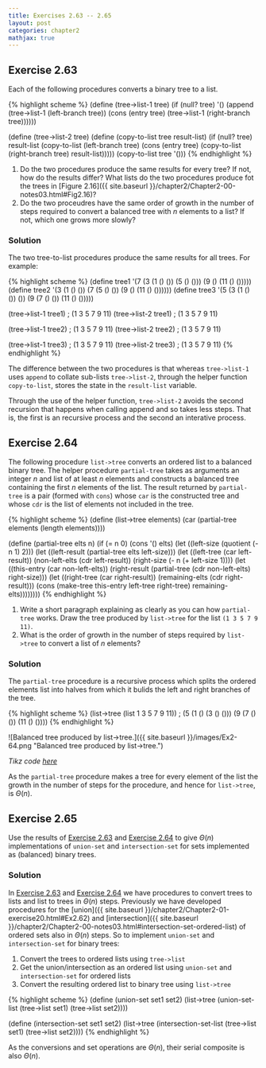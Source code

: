 ```yaml
---
title: Exercises 2.63 -- 2.65
layout: post
categories: chapter2
mathjax: true
---
```


<a name="Ex2.63"> </a>

## Exercise 2.63

Each of the following procedures converts a binary tree to a list.

{% highlight scheme %}
(define (tree->list-1 tree)
  (if (null? tree)
      '()
      (append (tree->list-1 (left-branch tree))
              (cons (entry tree)
                    (tree->list-1 (right-branch tree))))))

(define (tree->list-2 tree)
  (define (copy-to-list tree result-list)
    (if (null? tree)
        result-list
        (copy-to-list (left-branch tree)
                      (cons (entry tree)
                            (copy-to-list
                              (right-branch tree)
                              result-list)))))
  (copy-to-list tree '()))
{% endhighlight %}

1. Do the two procedures produce the same results for every tree? If
   not, how do the results differ? What lists do the two procedures
   produce fot the trees in
   [Figure 2.16]({{ site.baseurl }}/chapter2/Chapter2-00-notes03.html#Fig2.16)?
2. Do the two proceudres have the same order of growth in the number
   of steps required to convert a balanced tree with $n$ elements to a
   list? If not, which one grows more slowly?
   
### Solution

The two tree-to-list procedures produce the same results for all
trees. For example:

{% highlight scheme %}
(define tree1 '(7 (3 (1 () ()) (5 () ())) (9 () (11 () ()))))
(define tree2 '(3 (1 () ()) (7 (5 () ()) (9 () (11 () ())))))
(define tree3 '(5 (3 (1 () ()) ()) (9 (7 () ()) (11 () ()))))

(tree->list-1 tree1)
; (1 3 5 7 9 11)
(tree->list-2 tree1)
; (1 3 5 7 9 11)

(tree->list-1 tree2)
; (1 3 5 7 9 11)
(tree->list-2 tree2)
; (1 3 5 7 9 11)

(tree->list-1 tree3)
; (1 3 5 7 9 11)
(tree->list-2 tree3)
; (1 3 5 7 9 11)
{% endhighlight %}

The difference between the two procedures is that whereas
`tree->list-1` uses `append` to collate sub-lists `tree->list-2`,
through the helper function `copy-to-list`, stores the state in the
`result-list` variable.

Through the use of the helper function, `tree->list-2` avoids the
second recursion that happens when calling append and so takes less
steps. That is, the first is an recursive process and the second an
interative process.

<a name="Ex2.64"> </a>

## Exercise 2.64

The following procedure `list->tree` converts an ordered list to a
balanced binary tree. The helper procedure `partial-tree` takes as
arguments an integer $n$ and list of at least $n$ elements and
constructs a balanced tree containing the first $n$ elements of the
list. The result returned by `partial-tree` is a pair (formed with
`cons`) whose `car` is the constructed tree and whose `cdr` is the
list of elements not included in the tree.

{% highlight scheme %}
(define (list->tree elements)
  (car (partial-tree elements (length elements))))

(define (partial-tree elts n)
  (if (= n 0)
      (cons '() elts)
      (let ((left-size (quotient (- n 1) 2)))
        (let ((left-result (partial-tree elts left-size)))
          (let ((left-tree (car left-result))
                (non-left-elts (cdr left-result))
                (right-size (- n (+ left-size 1))))
            (let ((this-entry (car non-left-elts))
                  (right-result (partial-tree
                                  (cdr non-left-elts)
                                  right-size)))
              (let ((right-tree (car right-result))
                    (remaining-elts (cdr right-result)))
                (cons (make-tree
                        this-entry left-tree right-tree)
                      remaining-elts))))))))
{% endhighlight %}

1. Write a short paragraph explaining as clearly as you can how
   `partial-tree` works. Draw the tree produced by `list->tree` for
   the list `(1 3 5 7 9 11)`.
2. What is the order of growth in the number of steps required by
   `list->tree` to convert a list of $n$ elements?
   
### Solution

The `partial-tree` procedure is a recursive process which splits the
ordered elements list into halves from which it bulids the left and
right branches of the tree.

{% highlight scheme %}
(list->tree (list 1 3 5 7 9 11))
; (5 (1 () (3 () ())) (9 (7 () ()) (11 () ())))
{% endhighlight %}

![Balanced tree produced by list->tree.]({{ site.baseurl }}/images/Ex2-64.png "Balanced tree produced by list->tree.")

_Tikz code [here](TODO)_

As the `partial-tree` procedure makes a tree for every element of the
list the growth in the number of steps for the procedure, and hence
for `list->tree`, is $\Theta(n)$.

<a name="Ex2.65"> </a>

## Exercise 2.65

Use the results of [Exercise 2.63](#Ex2.63) and
[Exercise 2.64](#Ex2.64) to give $\Theta(n)$ implementations of
`union-set` and `intersection-set` for sets implemented as (balanced)
binary trees.

### Solution

In [Exercise 2.63](#Ex2.63) and [Exercise 2.64](#Ex2.64) we have
procedures to convert trees to lists and list to trees in $\Theta(n)$
steps. Previously we have developed procedures for the
[union]({{ site.baseurl }}/chapter2/Chapter2-01-exercise20.html#Ex2.62) and
[intersection]({{ site.baseurl }}/chapter2/Chapter2-00-notes03.html#intersection-set-ordered-list)
of ordered sets also in $\Theta(n)$ steps. So to implement `union-set`
and `intersection-set` for binary trees:

1. Convert the trees to ordered lists using `tree->list`
2. Get the union/intersection as an ordered list using  `union-set`
   and `intersection-set` for ordered lists
3. Convert the resulting ordered list to binary tree using `list->tree`

{% highlight scheme %}
(define (union-set set1 set2)
  (list->tree (union-set-list (tree->list set1)
                              (tree->list set2))))

(define (intersection-set set1 set2)
  (list->tree (intersection-set-list (tree->list set1)
                                     (tree->list set2))))
{% endhighlight %}

As the conversions and set operations are $\Theta(n)$, their serial
composite is also $\Theta(n)$.
